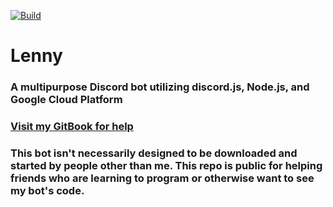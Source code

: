 [![Build](https://github.com/jkl2k2/lenny/actions/workflows/deploy.yml/badge.svg?branch=main)](https://github.com/jkl2k2/lenny/actions/workflows/deploy.yml)

# Lenny
### A multipurpose Discord bot utilizing discord.js, Node.js, and Google Cloud Platform

### [Visit my GitBook for help](https://jkl2k2.gitbook.io/lenny/)

### This bot isn't necessarily designed to be downloaded and started by people other than me. This repo is public for helping friends who are learning to program or otherwise want to see my bot's code.
